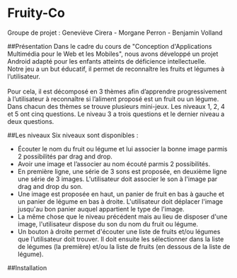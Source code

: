 Fruity-Co
=========
Groupe de projet : Geneviève Cirera - Morgane Perron - Benjamin Volland


##Présentation
Dans le cadre du cours de "Conception d'Applications Multimédia pour le Web et les Mobiles", nous avons développé un projet Android adapté pour les enfants atteints de déficience intellectuelle. <br>
Notre jeu a un but éducatif, il permet de reconnaître les fruits et légumes à l’utilisateur.<br><br>
Pour cela, il est décomposé en 3 thèmes afin d’apprendre progressivement à l’utilisateur à reconnaître si l’aliment proposé est un fruit ou un légume. Dans chacun des thèmes se trouve plusieurs mini-jeux. Les niveaux 1, 2, 4 et 5 ont cinq questions. Le niveau 3 a trois questions et le dernier niveau a deux questions.

##Les niveaux
Six niveaux sont disponibles : 
   - Écouter le nom du fruit ou légume et lui associer la bonne image parmis 2 possibilités par drag and drop.
   - Avoir une image et l’associer au nom écouté parmis 2 possibilités.
   - En première ligne, une série de 3 sons est proposée, en deuxième ligne une série de 3 images. L'utilisateur doit associer le son à l'image par drag and drop du son.
   - Une image est proposée en haut, un panier de fruit en bas à gauche et un panier de légume en bas à droite. L'utilisateur doit déplacer l'image jusqu'au bon panier auquel appartient le type de l'image.
   - La même chose que le niveau précédent mais au lieu de disposer d'une image, l'utilisateur dispose du son du nom du fruit ou légume.
   - Un bouton à droite permet d'écouter une liste de fruits et/ou légumes que l’utilisateur doit trouver. Il doit ensuite les sélectionner dans la liste de légumes (la première) et/ou la liste de fruits (en dessous de la liste de légume).

##Installation







